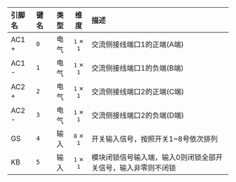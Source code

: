 <!--
DO NOT EDIT THIS FILE DIRECTLY.
This file is generated by tools/comp-docs.js.
All changes will be overwritten by regeneration.
-->

<slot class="model-pins">

| 引脚名 | 键名 | 类型 | 维度 | 描述 |
|:------ |:---- |:----:|:----:|:---- |
| AC1 \+ | `0` | 电气 | <samp>1</samp> × <samp>1</samp> | 交流侧接线端口1的正端(A端) |
| AC1 \- | `1` | 电气 | <samp>1</samp> × <samp>1</samp> | 交流侧接线端口1的负端(B端) |
| AC2 \+ | `2` | 电气 | <samp>1</samp> × <samp>1</samp> | 交流侧接线端口2的正端(C端) |
| AC2 \- | `3` | 电气 | <samp>1</samp> × <samp>1</samp> | 交流侧接线端口2的负端(D端) |
| GS | `4` | 输入 | <samp>8</samp> × <samp>1</samp> | 开关输入信号，按照开关1~8号依次排列 |
| KB | `5` | 输入 | <samp>1</samp> × <samp>1</samp> | 模块闭锁信号输入端，输入0则闭锁全部开关信号，输入非零则不闭锁 |

</slot>
